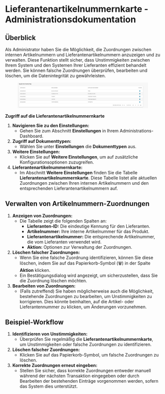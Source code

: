 # Lieferantenartikelnummernkarte - Administrationsdokumentation

## **Überblick**

Als Administrator haben Sie die Möglichkeit, die Zuordnungen zwischen internen Artikelnummern und Lieferantenartikelnummern anzuzeigen und zu verwalten. Diese Funktion stellt sicher, dass Unstimmigkeiten zwischen Ihrem System und den Systemen Ihrer Lieferanten effizient behandelt werden. Sie können falsche Zuordnungen überprüfen, bearbeiten und löschen, um die Datenintegrität zu gewährleisten.

<figure><img src="../../../../../.gitbook/assets/Bildschirmfoto 2024-05-15 um 13.24.17 (1).png" alt=""><figcaption></figcaption></figure>

**Zugriff auf die Lieferantenartikelnummernkarte**

1. **Navigieren Sie zu den Einstellungen:**
   * Gehen Sie zum Abschnitt **Einstellungen** in Ihrem Administrations-Dashboard.
2. **Zugriff auf Dokumenttypen:**
   * Wählen Sie unter **Einstellungen** die **Dokumenttypen** aus.
3. **Weitere Einstellungen:**
   * Klicken Sie auf **Weitere Einstellungen**, um auf zusätzliche Konfigurationsoptionen zuzugreifen.
4. **Lieferantenartikelnummernkarte:**
   * Im Abschnitt **Weitere Einstellungen** finden Sie die Tabelle **Lieferantenartikelnummernkarte**. Diese Tabelle listet alle aktuellen Zuordnungen zwischen Ihren internen Artikelnummern und den entsprechenden Lieferantenartikelnummern auf.

## **Verwalten von Artikelnummern-Zuordnungen**

1. **Anzeigen von Zuordnungen:**
   * Die Tabelle zeigt die folgenden Spalten an:
     * **Lieferanten-ID:** Die eindeutige Kennung für den Lieferanten.
     * **Artikelnummer:** Ihre interne Artikelnummer für das Produkt.
     * **Lieferantenartikelnummer:** Die entsprechende Artikelnummer, die vom Lieferanten verwendet wird.
     * **Aktion:** Optionen zur Verwaltung der Zuordnungen.
2. **Löschen falscher Zuordnungen:**
   * Wenn Sie eine falsche Zuordnung identifizieren, können Sie diese löschen, indem Sie auf das Papierkorb-Symbol (🗑) in der Spalte **Aktion** klicken.
   * Ein Bestätigungsdialog wird angezeigt, um sicherzustellen, dass Sie die Zuordnung löschen möchten.
3. **Bearbeiten von Zuordnungen:**
   * (Falls zutreffend) Sie haben möglicherweise auch die Möglichkeit, bestehende Zuordnungen zu bearbeiten, um Unstimmigkeiten zu korrigieren. Dies könnte beinhalten, auf die Artikel- oder Lieferantennummer zu klicken, um Änderungen vorzunehmen.

## **Beispiel-Workflow**

1. **Identifizieren von Unstimmigkeiten:**
   * Überprüfen Sie regelmäßig die **Lieferantenartikelnummernkarte**, um Unstimmigkeiten oder falsche Zuordnungen zu identifizieren.
2. **Löschen falscher Zuordnungen:**
   * Klicken Sie auf das Papierkorb-Symbol, um falsche Zuordnungen zu löschen.
3. **Korrekte Zuordnungen erneut eingeben:**
   * Stellen Sie sicher, dass korrekte Zuordnungen entweder manuell während der nächsten Transaktion eingegeben oder durch Bearbeiten der bestehenden Einträge vorgenommen werden, sofern das System dies unterstützt.